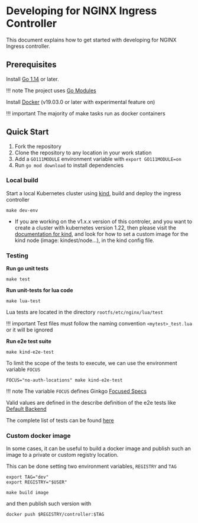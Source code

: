 # Developing for NGINX Ingress Controller

This document explains how to get started with developing for NGINX Ingress controller.

## Prerequisites

Install [Go 1.14](https://golang.org/dl/) or later.

!!! note
    The project uses [Go Modules](https://github.com/golang/go/wiki/Modules)

Install [Docker](https://docs.docker.com/engine/install/) (v19.03.0 or later with experimental feature on)

!!! important
    The majority of make tasks run as docker containers

## Quick Start


1. Fork the repository
2. Clone the repository to any location in your work station
3. Add a `GO111MODULE` environment variable with `export GO111MODULE=on`
4. Run `go mod download` to install dependencies

### Local build

Start a local Kubernetes cluster using [kind](https://kind.sigs.k8s.io/), build and deploy the ingress controller

```console
make dev-env
```
- If you are working on the v1.x.x version of this controler, and you want to create a cluster with kubernetes version 1.22, then please visit the [documentation for kind](https://kind.sigs.k8s.io/docs/user/configuration/#a-note-on-cli-parameters-and-configuration-files), and look for how to set a custom image for the kind node (image: kindest/node...), in the kind config file.

### Testing

**Run go unit tests**

```console
make test
```

**Run unit-tests for lua code**

```console
make lua-test
```

Lua tests are located in the directory `rootfs/etc/nginx/lua/test`

!!! important
    Test files must follow the naming convention `<mytest>_test.lua` or it will be ignored


**Run e2e test suite**

```console
make kind-e2e-test
```

To limit the scope of the tests to execute, we can use the environment variable `FOCUS`

```console
FOCUS="no-auth-locations" make kind-e2e-test
```

!!! note
    The variable `FOCUS` defines Ginkgo [Focused Specs](https://onsi.github.io/ginkgo/#focused-specs)

Valid values are defined in the describe definition of the e2e tests like [Default Backend](https://github.com/kubernetes/ingress-nginx/blob/main/test/e2e/defaultbackend/default_backend.go#L29)

The complete list of tests can be found [here](e2e-tests.md)

### Custom docker image

In some cases, it can be useful to build a docker image and publish such an image to a private or custom registry location.

This can be done setting two environment variables, `REGISTRY` and `TAG`

```console
export TAG="dev"
export REGISTRY="$USER"

make build image
```

and then publish such version with

```console
docker push $REGISTRY/controller:$TAG
```
